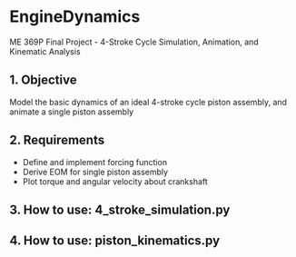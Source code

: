# EngineDynamics
ME 369P Final Project - 4-Stroke Cycle Simulation, Animation, and Kinematic Analysis

## 1. Objective
Model the basic dynamics of an ideal 4-stroke cycle piston assembly, and animate a single piston assembly

## 2. Requirements
- Define and implement forcing function
- Derive EOM for single piston assembly
- Plot torque and angular velocity about crankshaft

## 3. How to use: 4_stroke_simulation.py

## 4. How to use: piston_kinematics.py
